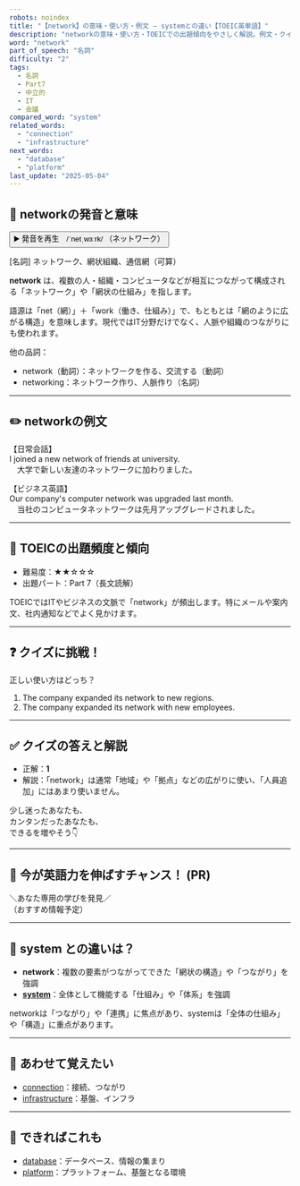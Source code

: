 ```yaml
---
robots: noindex
title: "【network】の意味・使い方・例文 ― systemとの違い【TOEIC英単語】"
description: "networkの意味・使い方・TOEICでの出題傾向をやさしく解説。例文・クイズ付きでsystemとの違いもわかりやすく学べます。"
word: "network"
part_of_speech: "名詞"
difficulty: "2"
tags:
  - 名詞
  - Part7
  - 中立的
  - IT
  - 会議
compared_word: "system"
related_words:
  - "connection"
  - "infrastructure"
next_words:
  - "database"
  - "platform"
last_update: "2025-05-04"
---
```


## 🔰 networkの発音と意味

<button class="play-audio" onclick="playTTS('network')">
  <span class="play-audio-main">
    ▶️ 発音を再生　/ˈnetˌwɜːrk/
  </span>
  <span class="play-audio-sub">
    （ネットワーク）
  </span>
</button>

[名詞] ネットワーク、網状組織、通信網（可算）

**network** は、複数の人・組織・コンピュータなどが相互につながって構成される「ネットワーク」や「網状の仕組み」を指します。

語源は「net（網）」＋「work（働き、仕組み）」で、もともとは「網のように広がる構造」を意味します。現代ではIT分野だけでなく、人脈や組織のつながりにも使われます。

他の品詞：  
- network（動詞）：ネットワークを作る、交流する（動詞）
- networking：ネットワーク作り、人脈作り（名詞）

---

## ✏️ networkの例文

【日常会話】  
I joined a new network of friends at university.  
　大学で新しい友達のネットワークに加わりました。

【ビジネス英語】  
Our company's computer network was upgraded last month.  
　当社のコンピュータネットワークは先月アップグレードされました。

---

## 🎯 TOEICの出題頻度と傾向

- 難易度：★★☆☆☆
- 出題パート：Part 7（長文読解）

TOEICではITやビジネスの文脈で「network」が頻出します。特にメールや案内文、社内通知などでよく見かけます。

---

## ❓ クイズに挑戦！

正しい使い方はどっち？

1. The company expanded its network to new regions.  
2. The company expanded its network with new employees.

---

## ✅ クイズの答えと解説

- 正解：**1**
- 解説：「network」は通常「地域」や「拠点」などの広がりに使い、「人員追加」にはあまり使いません。

少し迷ったあなたも、  
カンタンだったあなたも、  
できるを増やそう👇️

---

## 🚀 今が英語力を伸ばすチャンス！ (PR)

<div class="info-center">
＼あなた専用の学びを発見／<br>  
（おすすめ情報予定）
</div>

---

## 🤔  system との違いは？

- **network**：複数の要素がつながってできた「網状の構造」や「つながり」を強調
- **[system](/system)**：全体として機能する「仕組み」や「体系」を強調

networkは「つながり」や「連携」に焦点があり、systemは「全体の仕組み」や「構造」に重点があります。

---

## 🧩 あわせて覚えたい

- [connection](/connection)：接続、つながり
- [infrastructure](/infrastructure)：基盤、インフラ

---

## 📖 できればこれも

- [database](/database)：データベース、情報の集まり
- [platform](/platform)：プラットフォーム、基盤となる環境

<!-- cvid: aid24_bid22 -->

